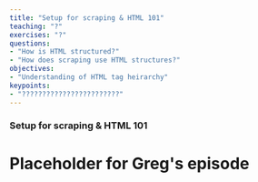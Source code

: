 ```yaml
---
title: "Setup for scraping & HTML 101"
teaching: "?"
exercises: "?"
questions:
- "How is HTML structured?"
- "How does scraping use HTML structures?"
objectives:
- "Understanding of HTML tag heirarchy"
keypoints:
- "????????????????????????"
---
```

### Setup for scraping & HTML 101

# Placeholder for Greg's episode

